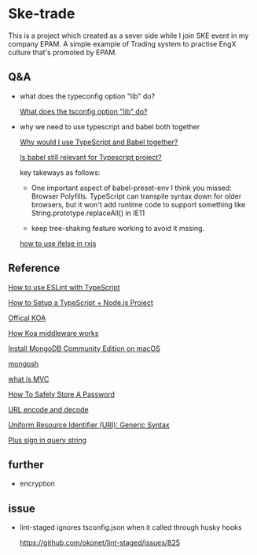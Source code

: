 # Ske-trade

This is a project which created as a sever side while I join SKE event in my company EPAM. A simple example of Trading system to practise EngX culture that's promoted by EPAM.

## Q&A

- what does the typeconfig option "lib" do?

  [What does the tsconfig option "lib" do?](https://stackoverflow.com/questions/39303385/what-does-the-tsconfig-option-lib-do)

- why we need to use typescript and babel both together

  [Why would I use TypeScript and Babel together?](https://stackoverflow.com/questions/44020689/why-would-i-use-typescript-and-babel-together)

  [Is babel still relevant for Typescript project?](https://dev.to/mbeaudru/is-babel-still-relevant-for-typescript-projects-36a7)

  key takeways as follows:

  - One important aspect of babel-preset-env I think you missed: Browser Polyfills. TypeScript can transpile syntax down for older browsers, but it won't add runtime code to support something like String.prototype.replaceAll() in IE11

  - keep tree-shaking feature working to avoid it mssing.

  [how to use ifelse in rxjs](https://pazel.dev/reduce-ifelse-using-rxjs)

## Reference

[How to use ESLint with TypeScript](https://khalilstemmler.com/blogs/typescript/eslint-for-typescript/)

[How to Setup a TypeScript + Node.js Project](https://khalilstemmler.com/blogs/typescript/node-starter-project/)

[Offical KOA](https://koajs.com/)

[How Koa middleware works](https://itnext.io/how-koa-middleware-works-f4386b5573c)

[Install MongoDB Community Edition on macOS](https://www.mongodb.com/docs/manual/tutorial/install-mongodb-on-os-x/#install-mongodb-community-edition)

[mongosh](https://www.mongodb.com/docs/mongodb-shell/reference/editor-mode/)

[what is MVC](https://en.wikipedia.org/wiki/Model%E2%80%93view%E2%80%93controller)

[How To Safely Store A Password](https://codahale.com/how-to-safely-store-a-password/)

[URL encode and decode](https://www.cnblogs.com/liuhongfeng/p/5006341.html)

[Uniform Resource Identifier (URI): Generic Syntax](https://www.rfc-editor.org/rfc/rfc3986)

[Plus sign in query string](https://stackoverflow.com/questions/6855624/plus-sign-in-query-string)

## further

- encryption

## issue

- lint-staged ignores tsconfig.json when it called through husky hooks

  https://github.com/okonet/lint-staged/issues/825
